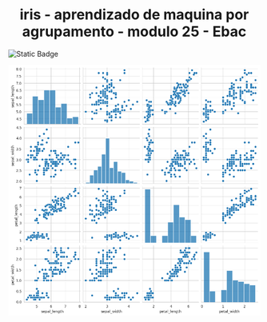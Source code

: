 <h1 align="center"> iris - aprendizado de maquina por agrupamento - modulo 25 - Ebac</h1>

![Static Badge](https://img.shields.io/badge/Library-Seaborn-blue)

![teste](https://github.com/Sandro-Alexandre-Olmedo/iris---aprendizado-de-maquina-por-agrupamento---modulo-25---Ebac/blob/main/pairplot%20iris.png)
